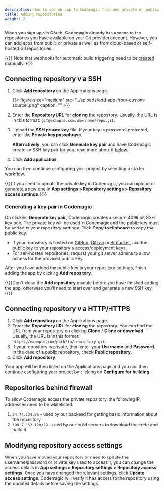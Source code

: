 ```yaml
---
description: How to add an app to Codemagic from any private or public repository
title: Adding repositories
weight: 2
---
```


When you sign up via OAuth, Codemagic already has access to the repositories you have available on your Git provider account. However, you can add apps from public or private as well as from cloud-based or self-hosted Git repositories.

{{<notebox>}}
Note that webhooks for automatic build triggering need to be [created manually](../building/webhooks).
{{</notebox>}}

## Connecting repository via SSH

1. Click **Add repository** on the Applications page.

   {{< figure size="medium" src="../uploads/add-app-from-custom-source1.png" caption="" >}}

2. Enter the **Repository URL** for **cloning** the repository. Usually, the URL is in this format: `git@example.com:username/repo.git`.
3. Upload the **SSH private key** file. If your key is password-protected, enter the **Private key passphrase**.

   **Alternatively**, you can click **Generate key pair** and have Codemagic create an SSH key pair for you, read more about it [below](#generating-a-key-pair-in-codemagic).

4. Click **Add application**.

You can then continue configuring your project by selecting a starter workflow.

{{<notebox>}}If you need to update the private key in Codemagic, you can upload or generate a new one in **App settings > Repository settings > Repository access settings**.{{</notebox>}}

### Generating a key pair in Codemagic

On clicking **Generate key pair**, Codemagic creates a secure 4096 bit SSH key pair. The private key will be used in Codemagic and the public key must be added to your repository settings. Click **Copy to clipboard** to copy the public key.

- If your repository is hosted on [GitHub](https://developer.github.com/v3/guides/managing-deploy-keys/#setup-2), [GitLab](https://www.deployhq.com/support/projects/updating-your-project-repository/uploading-your-public-key-to-gitlab-manually) or [Bitbucket](https://confluence.atlassian.com/bitbucket/use-access-keys-294486051.html), add the public key to your repository's access/deployment keys.
- For self-hosted repositories, request your git server admins to allow access for the provided public key.

After you have added the public key to your repository settings, finish adding the app by clicking **Add repository**.

{{<notebox>}}Don't close the **Add repository** module before you have finished adding the app, otherwise you'll need to start over and generate a new SSH key.{{</notebox>}}

## Connecting repository via HTTP/HTTPS

1. Click **Add repository** on the Applications page.
2. Enter the **Repository URL** for **cloning** the repository. You can find the URL from your repository on clicking **Clone** / **Clone or download**. Usually, the URL is in this format: `https://example.com/path/to/repository.git`.
3. If your repository is private, then enter your **Username** and **Password**. In the case of a public repository, check **Public repository**.
4. Click **Add repository**.

Your app will be then listed on the Applications page and you can then continue configuring your project by clicking on **Configure for building**.

## Repositories behind firewall

To allow Codemagic access the private repository, the following IP addresses need to be whitelisted:

1. `34.74.234.56` - used by our backend for getting basic information about the repository
2. `199.7.162.128/29` - used by our build servers to download the code and build it

## Modifying repository access settings

When you have moved your repository or need to update the username/password or private key used to access it, you can change the access details in **App settings > Repository settings > Repository access settings**. Once you have changed the relevant settings, click **Update access settings**. Codemagic will verify it has access to the repository using the updated details before saving the settings.
